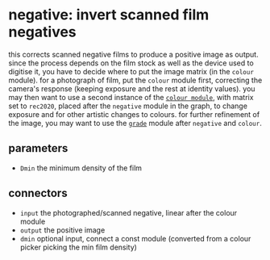 # negative: invert scanned film negatives

this corrects scanned negative films to produce a positive image as output.
since the process depends on the film stock as well as the device used to
digitise it, you have to decide where to put the image matrix (in the `colour`
module). for a photograph of film, put the `colour` module first, correcting
the camera's response (keeping exposure and the rest at identity values). you
may then want to use a second instance of the [`colour module`](../colour/readme.md),
with matrix set to `rec2020`, placed after the `negative` module in the graph,
to change exposure and for other artistic changes to colours. for further
refinement of the image, you may want to use the [`grade`](../grade/readme.md)
module after `negative` and `colour`.

## parameters

* `Dmin` the minimum density of the film

## connectors

* `input` the photographed/scanned negative, linear after the colour module
* `output` the positive image
* `dmin` optional input, connect a const module (converted from a colour picker picking the min film density) 
